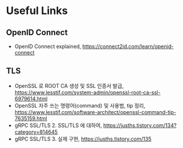 # Useful Links

## OpenID Connect

- OpenID Connect explained, <https://connect2id.com/learn/openid-connect>

## TLS

- OpenSSL 로 ROOT CA 생성 및 SSL 인증서 발급, <https://www.lesstif.com/system-admin/openssl-root-ca-ssl-6979614.html>
- OpenSSL 자주 쓰는 명령어(command) 및 사용법, tip 정리, <https://www.lesstif.com/software-architect/openssl-command-tip-7635159.html>
- gRPC SSL/TLS 2. SSL/TLS 에 대하여, <https://jusths.tistory.com/134?category=814645>
- gRPC SSL/TLS 3. 실제 구현, <https://jusths.tistory.com/135>
